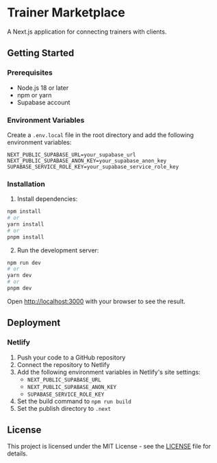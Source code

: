 # Trainer Marketplace

A Next.js application for connecting trainers with clients.

## Getting Started

### Prerequisites

- Node.js 18 or later
- npm or yarn
- Supabase account

### Environment Variables

Create a `.env.local` file in the root directory and add the following environment variables:

```env
NEXT_PUBLIC_SUPABASE_URL=your_supabase_url
NEXT_PUBLIC_SUPABASE_ANON_KEY=your_supabase_anon_key
SUPABASE_SERVICE_ROLE_KEY=your_supabase_service_role_key
```

### Installation

1. Install dependencies:

```bash
npm install
# or
yarn install
# or
pnpm install
```

2. Run the development server:

```bash
npm run dev
# or
yarn dev
# or
pnpm dev
```

Open [http://localhost:3000](http://localhost:3000) with your browser to see the result.

## Deployment

### Netlify

1. Push your code to a GitHub repository
2. Connect the repository to Netlify
3. Add the following environment variables in Netlify's site settings:
   - `NEXT_PUBLIC_SUPABASE_URL`
   - `NEXT_PUBLIC_SUPABASE_ANON_KEY`
   - `SUPABASE_SERVICE_ROLE_KEY`
4. Set the build command to `npm run build`
5. Set the publish directory to `.next`

## License

This project is licensed under the MIT License - see the [LICENSE](LICENSE) file for details.
